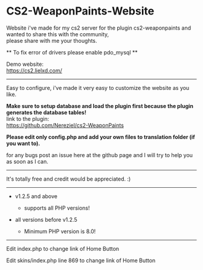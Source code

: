 # CS2-WeaponPaints-Website
Website i've made for my cs2 server for the plugin cs2-weaponpaints and wanted to share this with the community,<br>
please share with me your thoughts.

** To fix error of drivers please enable pdo_mysql **

Demo website:<br>
https://cs2.lielxd.com/

*******
Easy to configure, i've made it very easy to customize the website as you like.

**Make sure to setup database and load the plugin first because the plugin generates the database tables!**<br>
link to the plugin:<br>
https://github.com/Nereziel/cs2-WeaponPaints

**Please edit only config.php and add your own files to translation folder (if you want to).**

for any bugs post an issue here at the github page and I will try to help you as soon as I can.
*******
It's totally free and credit would be appreciated. :)
*******
* v1.2.5 and above
  * supports all PHP versions!

* all versions before v1.2.5
  * Minimum PHP version is 8.0!
*******
Edit index.php to change link of Home Button <br>

Edit skins/index.php line 869 to change link of Home Button
